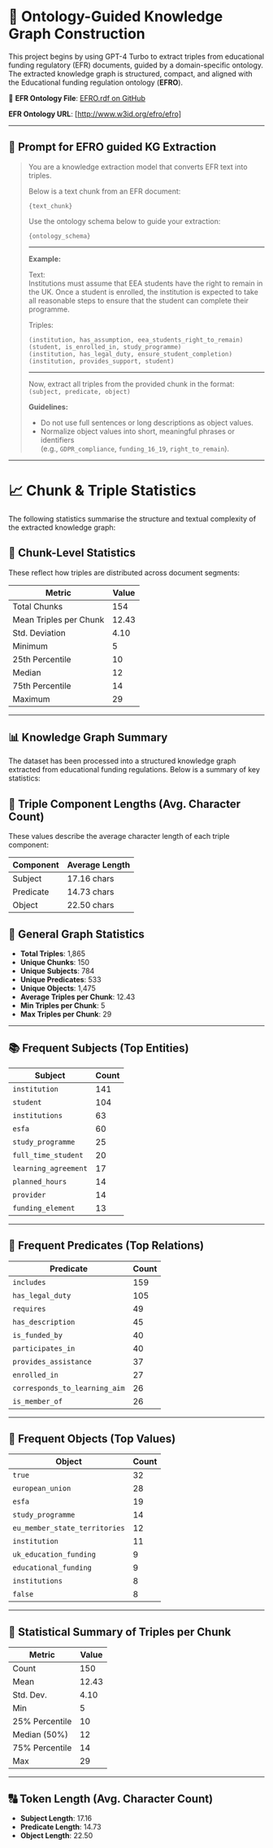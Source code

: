 # 🧠 Ontology-Guided Knowledge Graph Construction

This project begins by using GPT-4 Turbo to extract triples from educational funding regulatory (EFR) documents, guided by a domain-specific ontology. The extracted knowledge graph is structured, compact, and aligned with the Educational funding regulation ontology (**EFRO**).

🔗 **EFR Ontology File**:  [EFRO.rdf on GitHub](https://github.com/RGU-Computing/EFRO/blob/main/EFRO/EFRO.rdf)

   **EFR Ontology URL**:  [http://www.w3id.org/efro/efro]
   
---

## 💬 Prompt for EFRO guided KG Extraction

> You are a knowledge extraction model that converts EFR text into triples.  
>
> Below is a text chunk from an EFR document:  
>
> ```
> {text_chunk}
> ```
>
> Use the ontology schema below to guide your extraction:
>
> ```
> {ontology_schema}
> ```
>
> ---
>
> **Example:**
>
> Text:  
> Institutions must assume that EEA students have the right to remain in the UK. Once a student is enrolled, the institution is expected to take all reasonable steps to ensure that the student can complete their programme.
>
> Triples:
> ```
> (institution, has_assumption, eea_students_right_to_remain)  
> (student, is_enrolled_in, study_programme)  
> (institution, has_legal_duty, ensure_student_completion)  
> (institution, provides_support, student)  
> ```
>
> ---
>
> Now, extract all triples from the provided chunk in the format:  
> `(subject, predicate, object)`
>
> **Guidelines:**
> - Do not use full sentences or long descriptions as object values.  
> - Normalize object values into short, meaningful phrases or identifiers  
>   (e.g., `GDPR_compliance`, `funding_16_19`, `right_to_remain`).

---

# 📈 Chunk & Triple Statistics
The following statistics summarise the structure and textual complexity of the extracted knowledge graph:

## 🧩 Chunk-Level Statistics
These reflect how triples are distributed across document segments:

| Metric                 | Value |
| ---------------------- | ----- |
| Total Chunks           | 154   |
| Mean Triples per Chunk | 12.43 |
| Std. Deviation         | 4.10  |
| Minimum                | 5     |
| 25th Percentile        | 10    |
| Median                 | 12    |
| 75th Percentile        | 14    |
| Maximum                | 29    |

---

## 📊 Knowledge Graph Summary

The dataset has been processed into a structured knowledge graph extracted from educational funding regulations. Below is a summary of key statistics:

## 📏 Triple Component Lengths (Avg. Character Count)
These values describe the average character length of each triple component:

| Component | Average Length |
| --------- | -------------- |
| Subject   | 17.16 chars    |
| Predicate | 14.73 chars    |
| Object    | 22.50 chars    |

## 🧩 General Graph Statistics

- **Total Triples**: 1,865  
- **Unique Chunks**: 150  
- **Unique Subjects**: 784  
- **Unique Predicates**: 533  
- **Unique Objects**: 1,475  
- **Average Triples per Chunk**: 12.43  
- **Min Triples per Chunk**: 5  
- **Max Triples per Chunk**: 29  

---

## 📚 Frequent Subjects (Top Entities)

| Subject              | Count |
| -------------------- | ----- |
| `institution`        | 141   |
| `student`            | 104   |
| `institutions`       | 63    |
| `esfa`               | 60    |
| `study_programme`    | 25    |
| `full_time_student`  | 20    |
| `learning_agreement` | 17    |
| `planned_hours`      | 14    |
| `provider`           | 14    |
| `funding_element`    | 13    |

---

## 🔁 Frequent Predicates (Top Relations)

| Predicate                     | Count |
| ----------------------------- | ----- |
| `includes`                    | 159   |
| `has_legal_duty`              | 105   |
| `requires`                    | 49    |
| `has_description`             | 45    |
| `is_funded_by`                | 40    |
| `participates_in`             | 40    |
| `provides_assistance`         | 37    |
| `enrolled_in`                 | 27    |
| `corresponds_to_learning_aim` | 26    |
| `is_member_of`                | 26    |

---

## 🧵 Frequent Objects (Top Values)

| Object                        | Count |
| ----------------------------- | ----- |
| `true`                        | 32    |
| `european_union`              | 28    |
| `esfa`                        | 19    |
| `study_programme`             | 14    |
| `eu_member_state_territories` | 12    |
| `institution`                 | 11    |
| `uk_education_funding`        | 9     |
| `educational_funding`         | 9     |
| `institutions`                | 8     |
| `false`                       | 8     |

---

## 📐 Statistical Summary of Triples per Chunk

| Metric        | Value |
|---------------|-------|
| Count         | 150   |
| Mean          | 12.43 |
| Std. Dev.     | 4.10  |
| Min           | 5     |
| 25% Percentile| 10    |
| Median (50%)  | 12    |
| 75% Percentile| 14    |
| Max           | 29    |

---

## 🔠 Token Length (Avg. Character Count)

- **Subject Length**: 17.16  
- **Predicate Length**: 14.73  
- **Object Length**: 22.50
